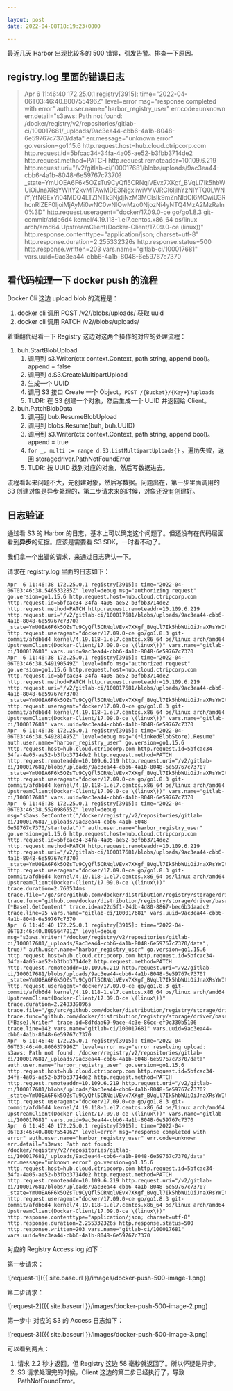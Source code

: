 ```yaml
---

layout: post
date: 2022-04-08T18:19:23+0800

---
```


最近几天 Harbor 出现比较多的 500 错误，引发告警。排查一下原因。

## registry.log 里面的错误日志

> Apr  6 11:46:40 172.25.0.1 registry[3915]: time="2022-04-06T03:46:40.800755496Z" level=error msg="response completed with error" auth.user.name="harbor_registry_user" err.code=unknown err.detail="s3aws: Path not found: /docker/registry/v2/repositories/gitlab-ci/100017681/_uploads/9ac3ea44-cbb6-4a1b-8048-6e59767c7370/data" err.message="unknown error" go.version=go1.15.6 http.request.host=hub.cloud.ctripcorp.com http.request.id=5bfcac34-34fa-4a05-ae52-b3fbb3714de2 http.request.method=PATCH http.request.remoteaddr=10.109.6.219 http.request.uri="/v2/gitlab-ci/100017681/blobs/uploads/9ac3ea44-cbb6-4a1b-8048-6e59767c7370?_state=YmUOEA6F6k5OZsTu9CyQfl5CRNqlVEvx7XKgf_BVqLl7Ik5hbWUiOiJnaXRsYWItY2kvMTAwMDE3NjgxIiwiVVVJRCI6IjlhYzNlYTQ0LWNiYjYtNGExYi04MDQ4LTZlNTk3NjdjNzM3MCIsIk9mZnNldCI6MCwiU3RhcnRlZEF0IjoiMjAyMi0wNC0wNlQwMzo0NjozNi4yNTQ4MzA2MzRaIn0%3D" http.request.useragent="docker/17.09.0-ce go/go1.8.3 git-commit/afdb6d4 kernel/4.19.118-1.el7.centos.x86_64 os/linux arch/amd64 UpstreamClient(Docker-Client/17.09.0-ce (linux))" http.response.contenttype="application/json; charset=utf-8" http.response.duration=2.255332326s http.response.status=500 http.response.written=203 vars.name="gitlab-ci/100017681" vars.uuid=9ac3ea44-cbb6-4a1b-8048-6e59767c7370

## 看代码梳理一下 docker push 的流程

Docker Cli 这边 upload blob 的流程是：

1. docker cli 调用 POST /v2/<name>/blobs/uploads/  获取 uuid
2. docker cli 调用 PATCH /v2/<name>/blobs/uploads/<uuid>


着重翻代码看一下 Registry 这边对这两个操作的对应的处理流程：

1. buh.StartBlobUpload
    1. 调用到 s3.Writer(ctx context.Context, path string, append bool)。append = false
    2. 调用到 d.S3.CreateMultipartUpload
    3. 生成一个 UUID
    4. 调用 S3 接口 Create 一个 Object。`POST /{Bucket}/{Key+}?uploads`
    5. TLDR: 在 S3 创建一个对象，然后生成一个 UUID 并返回给 Client。
2. buh.PatchBlobData
    1. 调用到 bub.ResumeBlobUpload
    2. 调用到 blobs.Resume(buh, buh.UUID)
    3. 调用到 s3.Writer(ctx context.Context, path string, append bool)。append = true
    4. `for _, multi := range d.S3.ListMultipartUploads{}` 。遍历失败，返回 storagedriver.PathNotFoundError
    5. TLDR: 按 UUID 找到对应的对象，然后写数据进去。


流程看起来问题不大，先创建对象，然后写数据。问题出在，第一步里面调用的 S3 创建对象是异步处理的，第二步请求来的时候，对象还没有创建好。

## 日志验证

通过看 S3 的 Harbor 的日志，基本上可以确定这个问题了。但还没有在代码层面看到**异步**的证据。应该是需要看 S3 SDK，一时看不动了。

我们拿一个出错的请求，来通过日志确认一下。

请求在 registry.log 里面的日志如下：

```
Apr  6 11:46:38 172.25.0.1 registry[3915]: time="2022-04-06T03:46:38.546533285Z" level=debug msg="authorizing request" go.version=go1.15.6 http.request.host=hub.cloud.ctripcorp.com http.request.id=5bfcac34-34fa-4a05-ae52-b3fbb3714de2 http.request.method=PATCH http.request.remoteaddr=10.109.6.219 http.request.uri="/v2/gitlab-ci/100017681/blobs/uploads/9ac3ea44-cbb6-4a1b-8048-6e59767c7370?_state=YmUOEA6F6k5OZsTu9CyQfl5CRNqlVEvx7XKgf_BVqLl7Ik5hbWUiOiJnaXRsYWItY2kvMTAwMDE3NjgxIiwiVVVJRCI6IjlhYzNlYTQ0LWNiYjYtNGExYi04MDQ4LTZlNTk3NjdjNzM3MCIsIk9mZnNldCI6MCwiU3RhcnRlZEF0IjoiMjAyMi0wNC0wNlQwMzo0NjozNi4yNTQ4MzA2MzRaIn0%3D" http.request.useragent="docker/17.09.0-ce go/go1.8.3 git-commit/afdb6d4 kernel/4.19.118-1.el7.centos.x86_64 os/linux arch/amd64 UpstreamClient(Docker-Client/17.09.0-ce \(linux\))" vars.name="gitlab-ci/100017681" vars.uuid=9ac3ea44-cbb6-4a1b-8048-6e59767c7370
Apr  6 11:46:38 172.25.0.1 registry[3915]: time="2022-04-06T03:46:38.549190549Z" level=info msg="authorized request" go.version=go1.15.6 http.request.host=hub.cloud.ctripcorp.com http.request.id=5bfcac34-34fa-4a05-ae52-b3fbb3714de2 http.request.method=PATCH http.request.remoteaddr=10.109.6.219 http.request.uri="/v2/gitlab-ci/100017681/blobs/uploads/9ac3ea44-cbb6-4a1b-8048-6e59767c7370?_state=YmUOEA6F6k5OZsTu9CyQfl5CRNqlVEvx7XKgf_BVqLl7Ik5hbWUiOiJnaXRsYWItY2kvMTAwMDE3NjgxIiwiVVVJRCI6IjlhYzNlYTQ0LWNiYjYtNGExYi04MDQ4LTZlNTk3NjdjNzM3MCIsIk9mZnNldCI6MCwiU3RhcnRlZEF0IjoiMjAyMi0wNC0wNlQwMzo0NjozNi4yNTQ4MzA2MzRaIn0%3D" http.request.useragent="docker/17.09.0-ce go/go1.8.3 git-commit/afdb6d4 kernel/4.19.118-1.el7.centos.x86_64 os/linux arch/amd64 UpstreamClient(Docker-Client/17.09.0-ce \(linux\))" vars.name="gitlab-ci/100017681" vars.uuid=9ac3ea44-cbb6-4a1b-8048-6e59767c7370
Apr  6 11:46:38 172.25.0.1 registry[3915]: time="2022-04-06T03:46:38.549281495Z" level=debug msg="(*linkedBlobStore).Resume" auth.user.name="harbor_registry_user" go.version=go1.15.6 http.request.host=hub.cloud.ctripcorp.com http.request.id=5bfcac34-34fa-4a05-ae52-b3fbb3714de2 http.request.method=PATCH http.request.remoteaddr=10.109.6.219 http.request.uri="/v2/gitlab-ci/100017681/blobs/uploads/9ac3ea44-cbb6-4a1b-8048-6e59767c7370?_state=YmUOEA6F6k5OZsTu9CyQfl5CRNqlVEvx7XKgf_BVqLl7Ik5hbWUiOiJnaXRsYWItY2kvMTAwMDE3NjgxIiwiVVVJRCI6IjlhYzNlYTQ0LWNiYjYtNGExYi04MDQ4LTZlNTk3NjdjNzM3MCIsIk9mZnNldCI6MCwiU3RhcnRlZEF0IjoiMjAyMi0wNC0wNlQwMzo0NjozNi4yNTQ4MzA2MzRaIn0%3D" http.request.useragent="docker/17.09.0-ce go/go1.8.3 git-commit/afdb6d4 kernel/4.19.118-1.el7.centos.x86_64 os/linux arch/amd64 UpstreamClient(Docker-Client/17.09.0-ce \(linux\))" vars.name="gitlab-ci/100017681" vars.uuid=9ac3ea44-cbb6-4a1b-8048-6e59767c7370
Apr  6 11:46:38 172.25.0.1 registry[3915]: time="2022-04-06T03:46:38.552098655Z" level=debug msg="s3aws.GetContent("/docker/registry/v2/repositories/gitlab-ci/100017681/_uploads/9ac3ea44-cbb6-4a1b-8048-6e59767c7370/startedat")" auth.user.name="harbor_registry_user" go.version=go1.15.6 http.request.host=hub.cloud.ctripcorp.com http.request.id=5bfcac34-34fa-4a05-ae52-b3fbb3714de2 http.request.method=PATCH http.request.remoteaddr=10.109.6.219 http.request.uri="/v2/gitlab-ci/100017681/blobs/uploads/9ac3ea44-cbb6-4a1b-8048-6e59767c7370?_state=YmUOEA6F6k5OZsTu9CyQfl5CRNqlVEvx7XKgf_BVqLl7Ik5hbWUiOiJnaXRsYWItY2kvMTAwMDE3NjgxIiwiVVVJRCI6IjlhYzNlYTQ0LWNiYjYtNGExYi04MDQ4LTZlNTk3NjdjNzM3MCIsIk9mZnNldCI6MCwiU3RhcnRlZEF0IjoiMjAyMi0wNC0wNlQwMzo0NjozNi4yNTQ4MzA2MzRaIn0%3D" http.request.useragent="docker/17.09.0-ce go/go1.8.3 git-commit/afdb6d4 kernel/4.19.118-1.el7.centos.x86_64 os/linux arch/amd64 UpstreamClient(Docker-Client/17.09.0-ce \(linux\))" trace.duration=2.760534ms trace.file="/go/src/github.com/docker/distribution/registry/storage/driver/base/base.go" trace.func="github.com/docker/distribution/registry/storage/driver/base.(*Base).GetContent" trace.id=aa22d5f1-24db-4d80-8867-bec6b3daadc2 trace.line=95 vars.name="gitlab-ci/100017681" vars.uuid=9ac3ea44-cbb6-4a1b-8048-6e59767c7370
Apr  6 11:46:40 172.25.0.1 registry[3915]: time="2022-04-06T03:46:40.800564701Z" level=debug msg="s3aws.Writer("/docker/registry/v2/repositories/gitlab-ci/100017681/_uploads/9ac3ea44-cbb6-4a1b-8048-6e59767c7370/data", true)" auth.user.name="harbor_registry_user" go.version=go1.15.6 http.request.host=hub.cloud.ctripcorp.com http.request.id=5bfcac34-34fa-4a05-ae52-b3fbb3714de2 http.request.method=PATCH http.request.remoteaddr=10.109.6.219 http.request.uri="/v2/gitlab-ci/100017681/blobs/uploads/9ac3ea44-cbb6-4a1b-8048-6e59767c7370?_state=YmUOEA6F6k5OZsTu9CyQfl5CRNqlVEvx7XKgf_BVqLl7Ik5hbWUiOiJnaXRsYWItY2kvMTAwMDE3NjgxIiwiVVVJRCI6IjlhYzNlYTQ0LWNiYjYtNGExYi04MDQ4LTZlNTk3NjdjNzM3MCIsIk9mZnNldCI6MCwiU3RhcnRlZEF0IjoiMjAyMi0wNC0wNlQwMzo0NjozNi4yNTQ4MzA2MzRaIn0%3D" http.request.useragent="docker/17.09.0-ce go/go1.8.3 git-commit/afdb6d4 kernel/4.19.118-1.el7.centos.x86_64 os/linux arch/amd64 UpstreamClient(Docker-Client/17.09.0-ce \(linux\))" trace.duration=2.248339896s trace.file="/go/src/github.com/docker/distribution/registry/storage/driver/base/base.go" trace.func="github.com/docker/distribution/registry/storage/driver/base.(*Base).Writer" trace.id=8dfdaa69-9ace-4c3e-86cc-ef9c330b5106 trace.line=142 vars.name="gitlab-ci/100017681" vars.uuid=9ac3ea44-cbb6-4a1b-8048-6e59767c7370
Apr  6 11:46:40 172.25.0.1 registry[3915]: time="2022-04-06T03:46:40.800637996Z" level=error msg="error resolving upload: s3aws: Path not found: /docker/registry/v2/repositories/gitlab-ci/100017681/_uploads/9ac3ea44-cbb6-4a1b-8048-6e59767c7370/data" auth.user.name="harbor_registry_user" go.version=go1.15.6 http.request.host=hub.cloud.ctripcorp.com http.request.id=5bfcac34-34fa-4a05-ae52-b3fbb3714de2 http.request.method=PATCH http.request.remoteaddr=10.109.6.219 http.request.uri="/v2/gitlab-ci/100017681/blobs/uploads/9ac3ea44-cbb6-4a1b-8048-6e59767c7370?_state=YmUOEA6F6k5OZsTu9CyQfl5CRNqlVEvx7XKgf_BVqLl7Ik5hbWUiOiJnaXRsYWItY2kvMTAwMDE3NjgxIiwiVVVJRCI6IjlhYzNlYTQ0LWNiYjYtNGExYi04MDQ4LTZlNTk3NjdjNzM3MCIsIk9mZnNldCI6MCwiU3RhcnRlZEF0IjoiMjAyMi0wNC0wNlQwMzo0NjozNi4yNTQ4MzA2MzRaIn0%3D" http.request.useragent="docker/17.09.0-ce go/go1.8.3 git-commit/afdb6d4 kernel/4.19.118-1.el7.centos.x86_64 os/linux arch/amd64 UpstreamClient(Docker-Client/17.09.0-ce \(linux\))" vars.name="gitlab-ci/100017681" vars.uuid=9ac3ea44-cbb6-4a1b-8048-6e59767c7370
Apr  6 11:46:40 172.25.0.1 registry[3915]: time="2022-04-06T03:46:40.800755496Z" level=error msg="response completed with error" auth.user.name="harbor_registry_user" err.code=unknown err.detail="s3aws: Path not found: /docker/registry/v2/repositories/gitlab-ci/100017681/_uploads/9ac3ea44-cbb6-4a1b-8048-6e59767c7370/data" err.message="unknown error" go.version=go1.15.6 http.request.host=hub.cloud.ctripcorp.com http.request.id=5bfcac34-34fa-4a05-ae52-b3fbb3714de2 http.request.method=PATCH http.request.remoteaddr=10.109.6.219 http.request.uri="/v2/gitlab-ci/100017681/blobs/uploads/9ac3ea44-cbb6-4a1b-8048-6e59767c7370?_state=YmUOEA6F6k5OZsTu9CyQfl5CRNqlVEvx7XKgf_BVqLl7Ik5hbWUiOiJnaXRsYWItY2kvMTAwMDE3NjgxIiwiVVVJRCI6IjlhYzNlYTQ0LWNiYjYtNGExYi04MDQ4LTZlNTk3NjdjNzM3MCIsIk9mZnNldCI6MCwiU3RhcnRlZEF0IjoiMjAyMi0wNC0wNlQwMzo0NjozNi4yNTQ4MzA2MzRaIn0%3D" http.request.useragent="docker/17.09.0-ce go/go1.8.3 git-commit/afdb6d4 kernel/4.19.118-1.el7.centos.x86_64 os/linux arch/amd64 UpstreamClient(Docker-Client/17.09.0-ce \(linux\))" http.response.contenttype="application/json; charset=utf-8" http.response.duration=2.255332326s http.response.status=500 http.response.written=203 vars.name="gitlab-ci/100017681" vars.uuid=9ac3ea44-cbb6-4a1b-8048-6e59767c7370
```

对应的 Registry Access log 如下：

第一步请求：

![request-1]({{ site.baseurl }}/images/docker-push-500-image-1.png)

第二步请求：

![request-2]({{ site.baseurl }}/images/docker-push-500-image-2.png)


第一步中 对应的 S3 的 Access 日志如下：

![request-3]({{ site.baseurl }}/images/docker-push-500-image-3.png)

可以看到两点：

1. 请求 2.2 秒才返回，但 Registry 这边 58 毫秒就返回了。所以怀疑是异步。
2. S3 请求处理完的时候，Client 这边的第二步已经执行了，导致 PathNotFoundError。
